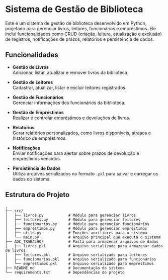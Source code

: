 # Sistema de Gestão de Biblioteca

Este é um sistema de gestão de biblioteca desenvolvido em Python, projetado para gerenciar livros, leitores, funcionários e empréstimos. Ele inclui funcionalidades como CRUD (criação, leitura, atualização e exclusão) de registros, notificações de prazos, relatórios e persistência de dados.

## Funcionalidades

- **Gestão de Livros**  
  Adicionar, listar, atualizar e remover livros da biblioteca.

- **Gestão de Leitores**  
  Cadastrar, atualizar, listar e excluir leitores registrados.

- **Gestão de Funcionários**  
  Gerenciar informações dos funcionários da biblioteca.

- **Gestão de Empréstimos**  
  Realizar e controlar empréstimos e devoluções de livros.

- **Relatórios**  
  Gerar relatórios personalizados, como livros disponíveis, atrasos e histórico de empréstimos.

- **Notificações**  
  Enviar notificações para alertar sobre prazos de devolução e empréstimos vencidos.
 
- **Persistência de Dados**  
  Utiliza arquivos serializados no formato `.pkl` para salvar e carregar os dados do sistema.
 
## Estrutura do Projeto
 
```plaintext
.
├── src/
│   ├── livros.py           # Módulo para gerenciar livros
│   ├── leitores.py         # Módulo para gerenciar leitores
│   ├── funcionarios.py     # Módulo para gerenciar funcionários
│   ├── emprestimos.py      # Módulo para gerenciar empréstimos
│   ├── utils.py            # Funções auxiliares para o sistema
│   └── main.py             # Arquivo principal que executa o sistema
├── ADC_TRABALHO/           # Pasta para armazenar arquivos de dados
│   ├── livros.pkl          # Arquivo serializado para armazenar dados de livros
│   ├── leitores.pkl        # Arquivo serializado para leitores
│   ├── funcionarios.pkl    # Arquivo serializado para funcionários
│   └── emprestimos.pkl     # Arquivo serializado para empréstimos
├── README.md               # Documentação do sistema
└── requirements.txt        # Dependências do projeto
